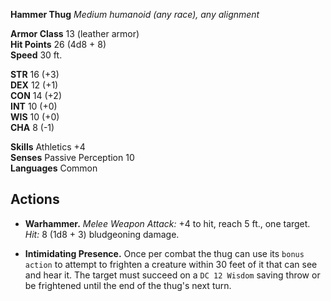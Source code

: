 **Hammer Thug**
*Medium humanoid (any race), any alignment*

**Armor Class** 13 (leather armor)  
**Hit Points** 26 (4d8 + 8)  
**Speed** 30 ft.

**STR** 16 (+3)  
**DEX** 12 (+1)  
**CON** 14 (+2)  
**INT** 10 (+0)  
**WIS** 10 (+0)  
**CHA** 8 (-1)

**Skills** Athletics +4  
**Senses** Passive Perception 10  
**Languages** Common

## Actions

- **Warhammer.** *Melee Weapon Attack:* +4 to hit, reach 5 ft., one target. *Hit:* 8 (1d8 + 3) bludgeoning damage.

- **Intimidating Presence.** Once per combat the thug can use its `bonus action` to attempt to frighten a creature within 30 feet of it that can see and hear it. The target must succeed on a `DC 12 Wisdom` saving throw or be frightened until the end of the thug's next turn.
